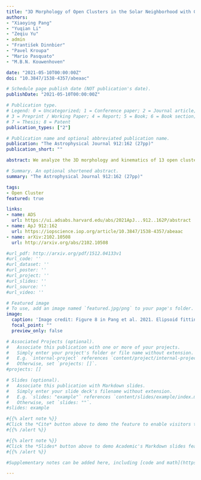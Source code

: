 ```yaml
---
title: "3D Morphology of Open Clusters in the Solar Neighborhood with Gaia EDR3: its Relation to Cluster Dynamics"
authors:
- "Xiaoying Pang"
- "Yuqian Li"
- "Zeqiu Yu"
- admin
- "František Dinnbier"
- "Pavel Kroupa"
- "Mario Pasquato"
- "M.B.N. Kouwenhoven"

date: "2021-05-10T00:00:00Z"
doi: "10.3847/1538-4357/abeaac"

# Schedule page publish date (NOT publication's date).
publishDate: "2021-05-10T00:00:00Z"

# Publication type.
# Legend: 0 = Uncategorized; 1 = Conference paper; 2 = Journal article;
# 3 = Preprint / Working Paper; 4 = Report; 5 = Book; 6 = Book section;
# 7 = Thesis; 8 = Patent
publication_types: ["2"]

# Publication name and optional abbreviated publication name.
publication: "The Astrophysical Journal 912:162 (27pp)"
publication_short: ""

abstract: We analyze the 3D morphology and kinematics of 13 open clusters (OCs) located within 500 pc of the Sun, using Gaia EDR3 and kinematic data from literature. Members of OCs are identified using the unsupervised machine learning method StarGO, using 5D parameters ($X, Y, Z$, $\mu_\alpha \cos\delta, \mu_\delta$). The OC sample covers an age range of 25 Myr-2.65 Gyr. We correct the asymmetric distance distribution due to the parallax error using Bayesian inversion. The uncertainty in the corrected distance for a cluster at 500 pc is 3.0-6.3 pc, depending on the intrinsic spatial distribution of its members. We determine the 3D morphology of the OCs in our sample and fit the spatial distribution of stars within the tidal radius in each cluster with an ellipsoid model. The shapes of the OCs are well-described with oblate spheroids (NGC2547, NGC2516, NGC2451A, NGC2451B, NGC2232), prolate spheroids (IC2602, IC4665, NGC2422, Blanco1, Coma Berenices), or triaxial ellipsoids (IC2391, NGC6633, NGC6774). The semi-major axis of the fitted ellipsoid is parallel to the Galactic plane for most clusters. Elongated filament-like substructures are detected in three young clusters (NGC2232, NGC2547, NGC2451B), while tidal-tail-like substructures (tidal tails) are found in older clusters (NGC2516, NGC6633, NGC6774, Blanco1, Coma Berenices). Most clusters may be super-virial and expanding. $N$-body models of rapid gas expulsion with an SFE of $\sim 1/3$ are consistent with clusters more massive than $250 M_\odot$, while clusters less massive than 250$M_\odot$ tend to agree with adiabatic gas expulsion models. Only six OCs (NGC2422, NGC6633, and NGC6774, NGC2232, Blanco1, Coma Berenices) show clear signs of mass segregation.

# Summary. An optional shortened abstract.
summary: "The Astrophysical Journal 912:162 (27pp)"

tags:
- Open Cluster
featured: true

links:
- name: ADS
  url: https://ui.adsabs.harvard.edu/abs/2021ApJ...912..162P/abstract
- name: ApJ 912:162
  url: https://iopscience.iop.org/article/10.3847/1538-4357/abeaac
- name: arXiv:2102.10508
  url: http://arxiv.org/abs/2102.10508

#url_pdf: http://arxiv.org/pdf/1512.04133v1
#url_code: ''
#url_dataset: ''
#url_poster: ''
#url_project: ''
#url_slides: ''
#url_source: ''
#url_video: ''

# Featured image
# To use, add an image named `featured.jpg/png` to your page's folder.
image:
  caption: 'Image credit: Figure 8 in Pang et al. 2021. Elipsoid fitting for the 3D spatial positions for the cluster members within tidal radius of NGC 2516, after distance correction through a Bayesian approach (see Section 4.1).'
  focal_point: ""
  preview_only: false

# Associated Projects (optional).
#   Associate this publication with one or more of your projects.
#   Simply enter your project's folder or file name without extension.
#   E.g. `internal-project` references `content/project/internal-project/index.md`.
#   Otherwise, set `projects: []`.
#projects: []

# Slides (optional).
#   Associate this publication with Markdown slides.
#   Simply enter your slide deck's filename without extension.
#   E.g. `slides: "example"` references `content/slides/example/index.md`.
#   Otherwise, set `slides: ""`.
#slides: example

#{{% alert note %}}
#Click the *Cite* button above to demo the feature to enable visitors to import publication metadata into their reference #management software.
#{{% /alert %}}

#{{% alert note %}}
#Click the *Slides* button above to demo Academic's Markdown slides feature.
#{{% /alert %}}

#Supplementary notes can be added here, including [code and math](https://sourcethemes.com/academic/docs/writing-markdown-#latex/).

---
```

